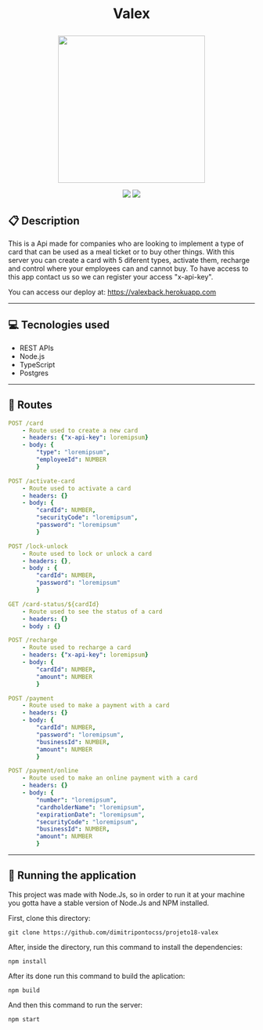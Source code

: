# <p align = "center"> Valex </p>

<p align="center">
   <img style="width:300px" src="https://notion-emojis.s3-us-west-2.amazonaws.com/prod/svg-twitter/1f4b0.svg"/>
</p>

<p align = "center">
   <img src="https://img.shields.io/badge/author-dimitripontocss-4dae71?style=flat-square" />
   <img src="https://img.shields.io/github/languages/count/dimitripontocss/projeto18-valex?color=4dae71&style=flat-square" />
</p>

## :clipboard: Description

This is a Api made for companies who are looking to implement a type of card that can be used as a meal ticket or to buy other things. With this server you can create a card with 5 diferent types, activate them, recharge and control where your employees can and cannot buy. To have access to this app contact us so we can register your access "x-api-key".

You can access our deploy at: https://valexback.herokuapp.com

---

## :computer: Tecnologies used

- REST APIs
- Node.js
- TypeScript
- Postgres

---

## :rocket: Routes

```yml
POST /card
    - Route used to create a new card
    - headers: {"x-api-key": loremipsum}
    - body: {
        "type": "loremipsum",
        "employeeId": NUMBER
        }
```

```yml
POST /activate-card
    - Route used to activate a card
    - headers: {}
    - body: {
        "cardId": NUMBER,
        "securityCode": "loremipsum",
        "password": "loremipsum"
        }
```

```yml
POST /lock-unlock
    - Route used to lock or unlock a card
    - headers: {},
    - body : {
        "cardId": NUMBER,
        "password": "loremipsum"
        }
```

```yml
GET /card-status/${cardId}
    - Route used to see the status of a card
    - headers: {}
    - body : {}
```

```yml
POST /recharge
    - Route used to recharge a card
    - headers: {"x-api-key": loremipsum}
    - body: {
        "cardId": NUMBER,
        "amount": NUMBER
        }
```

```yml
POST /payment
    - Route used to make a payment with a card
    - headers: {}
    - body: {
        "cardId": NUMBER,
        "password": "loremipsum",
        "businessId": NUMBER,
        "amount": NUMBER
        }
```

```yml
POST /payment/online
    - Route used to make an online payment with a card
    - headers: {}
    - body: {
        "number": "loremipsum",
        "cardholderName": "loremipsum",
        "expirationDate": "loremipsum",
        "securityCode": "loremipsum",
        "businessId": NUMBER,
        "amount": NUMBER
        }
```

---

## 🏁 Running the application

This project was made with Node.Js, so in order to run it at your machine you gotta have a stable version of Node.Js and NPM installed.

First, clone this directory:

```
git clone https://github.com/dimitripontocss/projeto18-valex
```

After, inside the directory, run this command to install the dependencies:

```
npm install
```

After its done run this command to build the aplication:

```
npm build
```

And then this command to run the server:

```
npm start
```
